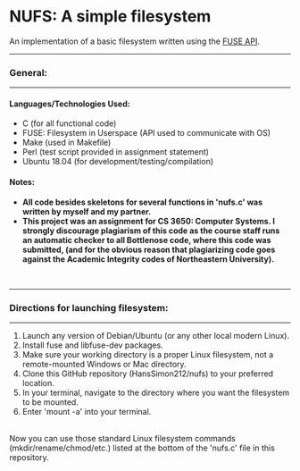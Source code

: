 # NUFS: A simple filesystem #
An implementation of a basic filesystem written using the
<a href=http://libfuse.github.io/doxygen/ target="_blank">FUSE API</a>.

<hr>
<h3>General:</h3>
<hr>
   
<h4>Languages/Technologies Used:</h4>
<ul>
 <li>C (for all functional code)</li>
 <li>FUSE: Filesystem in Userspace (API used to communicate with OS)</li>
 <li>Make (used in Makefile)</li>
 <li>Perl (test script provided in assignment statement)</li>
 <li>Ubuntu 18.04 (for development/testing/compilation)</li>
</ul>
 

<h4>Notes:</h4>
<ul>
 <b>
 <li>All code besides skeletons for several functions in 'nufs.c' was written by myself and my partner.</li>
 <li>This project was an assignment for CS 3650: Computer Systems.  I strongly discourage plagiarism of this code as the course staff runs an automatic checker to all Bottlenose code, where this code was submitted, (and for the obvious reason that plagiarizing code goes against the Academic Integrity codes of Northeastern University).</li>
 </b>
</ul>

<div>
</div>


<br>
<hr>
<h3>Directions for launching filesystem:</h3>
<hr>
<ol>
 <li>Launch any version of Debian/Ubuntu (or any other local modern Linux).</li>
 <li>Install fuse and libfuse-dev packages.</li>
 <li>Make sure your working directory is a proper Linux filesystem, not a remote-mounted Windows or Mac directory.</li>
 <li>Clone this GitHub repository (HansSimon212/nufs) to your preferred location.</li>
 <li>In your terminal, navigate to the directory where you want the filesystem to be mounted.</li>
 <li>Enter 'mount -a' into your terminal.</li>
</ol>
<br>
Now you can use those standard Linux filesystem commands (mkdir/rename/chmod/etc.) listed at the bottom of the 'nufs.c' file in this repository.
